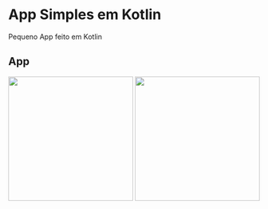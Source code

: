 # App Simples em Kotlin
Pequeno App feito em Kotlin


## App
<image src="https://user-images.githubusercontent.com/8041904/72521205-c5bcd680-3839-11ea-826a-1d127a74cfbc.png" width="250"> <image src="https://user-images.githubusercontent.com/8041904/72521206-c6556d00-3839-11ea-9a89-89b5d24e2da5.png" width="250"> 


